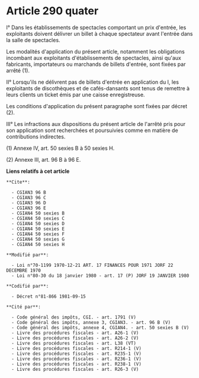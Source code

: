 # Article 290 quater

I° Dans les établissements de spectacles comportant un prix d'entrée, les exploitants doivent délivrer un billet à chaque
spectateur avant l'entrée dans la salle de spectacles.

Les modalités d'application du présent article, notamment les obligations incombant aux exploitants d'établissements de
spectacles, ainsi qu'aux fabricants, importateurs ou marchands de billets d'entrée, sont fixées par arrêté (1).

II° Lorsqu'ils ne délivrent pas de billets d'entrée en application du I, les exploitants de discothèques et de cafés-dansants
sont tenus de remettre à leurs clients un ticket émis par une caisse enregistreuse.

Les conditions d'application du présent paragraphe sont fixées par décret (2).

III° Les infractions aux dispositions du présent article de l'arrêté pris pour son application sont recherchées et
poursuivies comme en matière de contributions indirectes.

(1) Annexe IV, art. 50 sexies B à 50 sexies H.

(2) Annexe III, art. 96 B à 96 E.

**Liens relatifs à cet article**

	**Cite**:

	  - CGIAN3 96 B
	  - CGIAN3 96 C
	  - CGIAN3 96 D
	  - CGIAN3 96 E
	  - CGIAN4 50 sexies B
	  - CGIAN4 50 sexies C
	  - CGIAN4 50 sexies D
	  - CGIAN4 50 sexies E
	  - CGIAN4 50 sexies F
	  - CGIAN4 50 sexies G
	  - CGIAN4 50 sexies H

	**Modifié par**:

	  - Loi n°70-1199 1970-12-21 ART. 17 FINANCES POUR 1971 JORF 22 DECEMBRE 1970
	  - Loi n°80-30 du 18 janvier 1980 - art. 17 (P) JORF 19 JANVIER 1980

	**Codifié par**:

	  - Décret n°81-866 1981-09-15

	**Cité par**:

	  - Code général des impôts, CGI. - art. 1791 (V)
	  - Code général des impôts, annexe 3, CGIAN3. - art. 96 B (V)
	  - Code général des impôts, annexe 4, CGIAN4. - art. 50 sexies B (V)
	  - Livre des procédures fiscales - art. A26-1 (V)
	  - Livre des procédures fiscales - art. A26-2 (V)
	  - Livre des procédures fiscales - art. L38 (VT)
	  - Livre des procédures fiscales - art. R214-1 (V)
	  - Livre des procédures fiscales - art. R235-1 (V)
	  - Livre des procédures fiscales - art. R236-1 (V)
	  - Livre des procédures fiscales - art. R238-1 (V)
	  - Livre des procédures fiscales - art. R26-3 (V)
